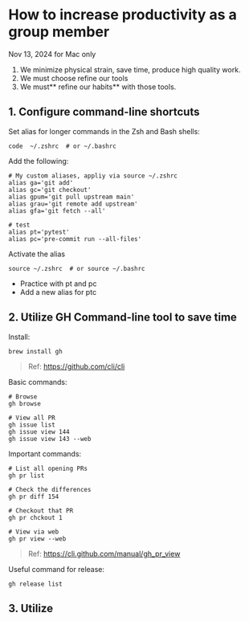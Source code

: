 # How to increase productivity as a group member

Nov 13, 2024 for Mac only

1. We minimize physical strain, save time, produce high quality work.
2. We must choose refine our tools
3. We must** refine our habits** with those tools.

## 1. Configure command-line shortcuts

Set alias for longer commands in the Zsh and Bash shells:

```
code  ~/.zshrc  # or ~/.bashrc
```

Add the following:

```
# My custom aliases, appliy via source ~/.zshrc
alias ga='git add'
alias gc='git checkout'
alias gpum='git pull upstream main'
alias grau='git remote add upstream'
alias gfa='git fetch --all'

# test
alias pt='pytest'
alias pc='pre-commit run --all-files'
```

Activate the alias

```
source ~/.zshrc  # or source ~/.bashrc
```

- Practice with pt and pc
- Add a new alias for ptc 

## 2. Utilize GH Command-line tool to save time

Install:
```
brew install gh
```

> Ref: https://github.com/cli/cli

Basic commands:

```
# Browse
gh browse

# View all PR
gh issue list
gh issue view 144
gh issue view 143 --web 
```

Important commands:

```
# List all opening PRs
gh pr list

# Check the differences
gh pr diff 154

# Checkout that PR
gh pr chckout 1

# View via web
gh pr view --web
```

> Ref: https://cli.github.com/manual/gh_pr_view

Useful command for release:

```
gh release list
```


## 3. Utilize







